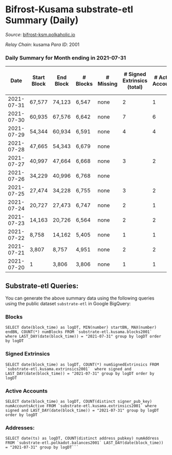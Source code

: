 # Bifrost-Kusama substrate-etl Summary (Daily)

_Source_: [bifrost-ksm.polkaholic.io](https://bifrost-ksm.polkaholic.io)

*Relay Chain*: kusama
*Para ID*: 2001



### Daily Summary for Month ending in 2021-07-31


| Date | Start Block | End Block | # Blocks | # Missing | # Signed Extrinsics (total) | # Active Accounts | # Addresses with Balances | # Events | # Transfers | # XCM Transfers In | # XCM Transfers Out |
| ---- | ----------- | --------- | -------- | --------- | --------------------------- | ----------------- | ------------------------- | -------- | ----------- | ------------------ | ------------------- |
| 2021-07-31 | 67,577 | 74,123 | 6,547 | none  | 2 | 1 | 51,949 | 13,100 |   |   |   |
| 2021-07-30 | 60,935 | 67,576 | 6,642 | none  | 7 | 6 |  | 13,295 |   |   |   |
| 2021-07-29 | 54,344 | 60,934 | 6,591 | none  | 4 | 4 |  | 13,189 |   |   |   |
| 2021-07-28 | 47,665 | 54,343 | 6,679 | none  |  |  |  | 13,362 |   |   |   |
| 2021-07-27 | 40,997 | 47,664 | 6,668 | none  | 3 | 2 |  | 13,343 |   |   |   |
| 2021-07-26 | 34,229 | 40,996 | 6,768 | none  |  |  |  | 13,539 |   |   |   |
| 2021-07-25 | 27,474 | 34,228 | 6,755 | none  | 3 | 2 |  | 13,517 |   |   |   |
| 2021-07-24 | 20,727 | 27,473 | 6,747 | none  | 2 | 1 |  | 13,500 |   |   |   |
| 2021-07-23 | 14,163 | 20,726 | 6,564 | none  | 2 | 2 |  | 13,134 |   |   |   |
| 2021-07-22 | 8,758 | 14,162 | 5,405 | none  | 1 | 1 |  | 10,814 |   |   |   |
| 2021-07-21 | 3,807 | 8,757 | 4,951 | none  | 2 | 2 |  | 9,906 |   |   |   |
| 2021-07-20 | 1 | 3,806 | 3,806 | none  | 1 | 1 |  | 7,615 |   |   |   |

## Substrate-etl Queries:
You can generate the above summary data using the following queries using the public dataset `substrate-etl` in Google BigQuery:


### Blocks
```
SELECT date(block_time) as logDT, MIN(number) startBN, MAX(number) endBN, COUNT(*) numBlocks FROM `substrate-etl.kusama.blocks2001`  where LAST_DAY(date(block_time)) = "2021-07-31" group by logDT order by logDT
```


### Signed Extrinsics
```
SELECT date(block_time) as logDT, COUNT(*) numSignedExtrinsics FROM `substrate-etl.kusama.extrinsics2001`  where signed and LAST_DAY(date(block_time)) = "2021-07-31" group by logDT order by logDT
```


### Active Accounts
```
SELECT date(block_time) as logDT, COUNT(distinct signer_pub_key) numAccountsActive FROM `substrate-etl.kusama.extrinsics2001` where signed and LAST_DAY(date(block_time)) = "2021-07-31" group by logDT order by logDT
```


### Addresses:
```
SELECT date(ts) as logDT, COUNT(distinct address_pubkey) numAddress FROM `substrate-etl.polkadot.balances2001` LAST_DAY(date(block_time)) = "2021-07-31" group by logDT```


